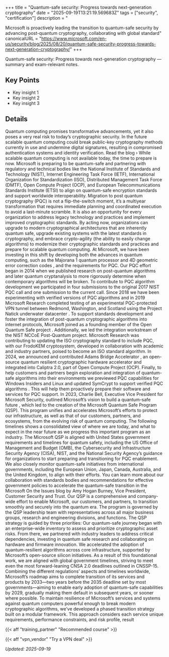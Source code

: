 +++
title = "Quantum-safe security: Progress towards next-generation cryptography"
date = "2025-09-19T13:21:19.569683Z"
tags = ["security", "certification"]
description = "<p>Microsoft is proactively leading the transition to quantum-safe security by advancing post-quantum cryptography, collaborating with global standard"
canonicalURL = "https://www.microsoft.com/en-us/security/blog/2025/08/20/quantum-safe-security-progress-towards-next-generation-cryptography/"
+++

Quantum-safe security: Progress towards next-generation cryptography — summary and exam-relevant notes.

## Key Points
- Key insight 1
- Key insight 2
- Key insight 3

## Details
Quantum computing promises transformative advancements, yet it also poses a very real risk to today’s cryptographic security. In the future scalable quantum computing could break public-key cryptography methods currently in use and undermine digital signatures, resulting in compromised authentication systems and identity verification. Read the blog › While scalable quantum computing is not available today, the time to prepare is now. Microsoft is preparing to be quantum-safe and partnering with regulatory and technical bodies like the National Institute of Standards and Technology (NIST), Internet Engineering Task Force (IETF), International Organization for Standardization (ISO), Distributed Management Task Force (DMTF), Open Compute Project (OCP), and European Telecommunications Standards Institute (ETSI) to align on quantum-safe encryption standards and support worldwide interoperability. Migration to post quantum cryptography (PQC) is not a flip-the-switch moment, it’s a multiyear transformation that requires immediate planning and coordinated execution to avoid a last-minute scramble. It is also an opportunity for every organization to address legacy technology and practices and implement improved cryptographic standards. By acting now, organizations can upgrade to modern cryptographical architectures that are inherently quantum safe, upgrade existing systems with the latest standards in cryptography, and embrace crypto-agility (the ability to easily change algorithms) to modernize their cryptographic standards and practices and prepare for scalable quantum computing. At Microsoft, we have been investing in this shift by developing both the advances in quantum computing, such as the Majorana 1 quantum processor and 4D geometric error correction codes , and the requirements for PQC. Our PQC effort began in 2014 when we published research on post-quantum algorithms and later quantum cryptanalysis to more rigorously determine when contemporary algorithms will be broken. To contribute to PQC algorithm development we participated in four submissions to the original 2017 NIST PQC call and one submission to the current call. Since 2018 we have been experimenting with verified versions of PQC algorithms and in 2019 Microsoft Research completed testing of an experimental PQC-protected VPN tunnel between Redmond, Washington, and Scotland using the Project Natick underwater datacenter . To support standards development and foster the integration of post-quantum cryptographic algorithms into internet protocols, Microsoft joined as a founding member of the Open Quantum Safe project . Additionally, we led the integration workstream of the NIST NCCoE Post-Quantum project. Microsoft Research was contributing to updating the ISO cryptography standard to include PQC, with our FrodoKEM cryptosystem, developed in collaboration with academic and industry partners, poised to become an ISO standard algorithm. In 2024, we announced and contributed Adams Bridge Accelerator , an open-source quantum resilient cryptographic hardware accelerator and integrated into Caliptra 2.0, part of Open Compute Project (OCP). Finally, to help customers and partners begin exploration and integration of quantum-safe algorithms into their environments we previewed PQC capabilities for Windows Insiders and Linux and updated SymCrypt to support verified PQC algorithms . This will help them proactively prepare their software and services for PQC support. In 2023, Charlie Bell, Executive Vice President for Microsoft Security, outlined Microsoft’s vision to build a quantum-safe future , which led to the creation of the Microsoft Quantum Safe Program (QSP). This program unifies and accelerates Microsoft’s efforts to protect our infrastructure, as well as that of our customers, partners, and ecosystems, from the evolving risk of quantum computing. The following timelines shows a consolidated view of where we are today, and what to expect in the near future as we progress this important program as an industry. The Microsoft QSP is aligned with United States government requirements and timelines for quantum safety, including the US Office of Management and Budget (OMB), the Cybersecurity and Infrastructure Security Agency (CISA), NIST, and the National Security Agency’s guidance for organizations to start preparing and transitioning for PQC enablement. We also closely monitor quantum-safe initiatives from international governments, including the European Union, Japan, Canada, Australia, and the United Kingdom, to align with their efforts. You can learn more about our collaboration with standards bodies and recommendations for effective government policies to accelerate the quantum-safe transition in the Microsoft On the Issues blog by Amy Hogan Burney, Vice President, Customer Security and Trust. Our QSP is a comprehensive and company-wide effort to enable Microsoft, our customers, and partners, to transition smoothly and securely into the quantum era. The program is governed by the QSP leadership team with representatives across all major business groups, research and engineering divisions, and functions. The QSP strategy is guided by three priorities: Our quantum-safe journey began with an enterprise-wide inventory to assess and prioritize cryptographic asset risks. From there, we partnered with industry leaders to address critical dependencies, investing in quantum safe research and collaborating on hardware and firmware innovation. We accelerated the adoption of quantum-resilient algorithms across core infrastructure, supported by Microsoft’s open-source silicon initiatives. As a result of this foundational work, we are aligned with global government timelines, striving to meet even the most forward-leaning CNSA 2.0 deadlines outlined in CNSSP-15. Combining the different regulations’ aspects and timelines worldwide, Microsoft’s roadmap aims to complete transition of its services and products by 2033—two years before the 2035 deadline set by most governments—aiming to enable early adoption of quantum-safe capabilities by 2029, gradually making them default in subsequent years, or sooner where possible. To maintain resilience of Microsoft’s services and systems against quantum computers powerful enough to break modern cryptographic algorithms, we’ve developed a phased transition strategy built on a modular framework. This approach considers each service unique requirements, performance constraints, and risk profile, result



{{< aff "training_partner" "Recommended course" >}}

{{< aff "vpn_vendor" "Try a VPN deal" >}}

*Updated: 2025-09-19*